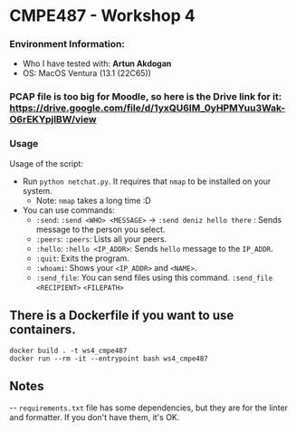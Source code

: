 # CMPE487 - Workshop 4

### Environment Information: 
- Who I have tested with: **Artun Akdogan**
- OS: MacOS Ventura (13.1 (22C65))
### PCAP file is too big for Moodle, so here is the Drive link for it: https://drive.google.com/file/d/1yxQU6IM_0yHPMYuu3Wak-O6rEKYpjlBW/view

### Usage
Usage of the script:
- Run `python netchat.py`. It requires that `nmap` to be installed on your system. 
    - Note: `nmap` takes a long time :D 
- You can use commands:
    - `:send`: `:send <WHO> <MESSAGE>` -> `:send deniz hello there` : Sends message to the person you select.
    - `:peers`: `:peers`: Lists all your peers.
    - `:hello`: `:hello <IP_ADDR>`: Sends `hello` message to the `IP_ADDR`.
    - `:quit`: Exits the program.
    - `:whoami`: Shows your `<IP_ADDR>` and `<NAME>`.
    - `:send_file`: You can send files using this command. `:send_file` `<RECIPIENT>` `<FILEPATH>` 

## There is a Dockerfile if you want to use containers.
```
docker build . -t ws4_cmpe487
docker run --rm -it --entrypoint bash ws4_cmpe487
```

## Notes
-- `requirements.txt` file has some dependencies, but they are for the linter and formatter. If you don't have them, it's OK.